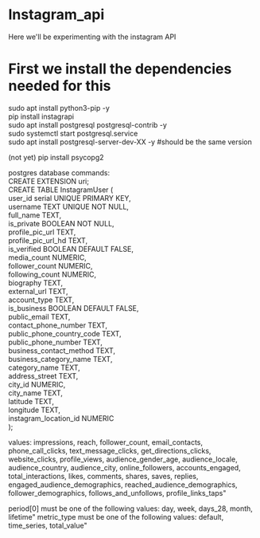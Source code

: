 # Instagram_api
Here we'll be experimenting with the instagram API

# First we install the dependencies needed for this
sudo apt install python3-pip -y <br>
pip install instagrapi<br> 
sudo apt install postgresql postgresql-contrib -y<br>
sudo systemctl start postgresql.service<br>
sudo apt install postgresql-server-dev-XX -y #should be the same version<br>


(not yet) pip install psycopg2<br>



postgres database commands:<br>
CREATE EXTENSION uri;<br>
CREATE TABLE InstagramUser (<br>
	user_id serial UNIQUE PRIMARY KEY,<br>
	username TEXT  UNIQUE NOT NULL,<br>
	full_name TEXT,<br>
	is_private BOOLEAN NOT NULL,<br>
	profile_pic_url TEXT,<br>
	profile_pic_url_hd TEXT,<br>
	is_verified BOOLEAN DEFAULT FALSE,<br>
	media_count NUMERIC,<br>
	follower_count NUMERIC,<br>
	following_count NUMERIC,<br>
	biography TEXT,<br>
	external_url TEXT,<br>
	account_type TEXT,<br>
	is_business BOOLEAN DEFAULT FALSE,<br>
	public_email TEXT,<br>
	contact_phone_number TEXT,<br>
	public_phone_country_code TEXT,<br>
	public_phone_number TEXT,<br>
	business_contact_method TEXT,<br>
	business_category_name TEXT,<br>
	category_name TEXT,<br>
	address_street TEXT,<br>
	city_id NUMERIC,<br>
	city_name TEXT,<br>
	latitude TEXT,<br>
	longitude TEXT,<br>
	instagram_location_id NUMERIC<br>
);<br>

values: impressions, reach, follower_count, email_contacts, phone_call_clicks, text_message_clicks, get_directions_clicks, website_clicks, profile_views, audience_gender_age, audience_locale, audience_country, audience_city, online_followers, accounts_engaged, total_interactions, likes, comments, shares, saves, replies, engaged_audience_demographics, reached_audience_demographics, follower_demographics, follows_and_unfollows, profile_links_taps"

period[0] must be one of the following values: day, week, days_28, month, lifetime"
metric_type must be one of the following values: default, time_series, total_value"


